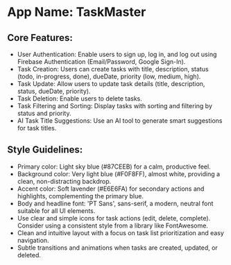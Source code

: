 # **App Name**: TaskMaster

## Core Features:

- User Authentication: Enable users to sign up, log in, and log out using Firebase Authentication (Email/Password, Google Sign-In).
- Task Creation: Users can create tasks with title, description, status (todo, in-progress, done), dueDate, priority (low, medium, high).
- Task Update: Allow users to update task details (title, description, status, dueDate, priority).
- Task Deletion: Enable users to delete tasks.
- Task Filtering and Sorting: Display tasks with sorting and filtering by status and priority.
- AI Task Title Suggestions: Use an AI tool to generate smart suggestions for task titles.

## Style Guidelines:

- Primary color: Light sky blue (#87CEEB) for a calm, productive feel.
- Background color: Very light blue (#F0F8FF), almost white, providing a clean, non-distracting backdrop.
- Accent color: Soft lavender (#E6E6FA) for secondary actions and highlights, complementing the primary blue.
- Body and headline font: 'PT Sans', sans-serif, a modern, neutral font suitable for all UI elements.
- Use clear and simple icons for task actions (edit, delete, complete).  Consider using a consistent style from a library like FontAwesome.
- Clean and intuitive layout with a focus on task list prioritization and easy navigation.
- Subtle transitions and animations when tasks are created, updated, or deleted.